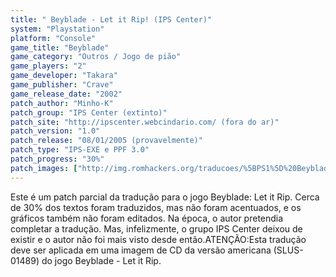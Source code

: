 ```yaml
---
title: " Beyblade - Let it Rip! (IPS Center)"
system: "Playstation"
platform: "Console"
game_title: "Beyblade"
game_category: "Outros / Jogo de pião"
game_players: "2"
game_developer: "Takara"
game_publisher: "Crave"
game_release_date: "2002"
patch_author: "Minho-K"
patch_group: "IPS Center (extinto)"
patch_site: "http://ipscenter.webcindario.com/ (fora do ar)"
patch_version: "1.0"
patch_release: "08/01/2005 (provavelmente)"
patch_type: "IPS-EXE e PPF 3.0"
patch_progress: "30%"
patch_images: ["http://img.romhackers.org/traducoes/%5BPS1%5D%20Beyblade%20-%20Let%20it%20Rip!%20-%20IPS%20Center%20-%201.jpg","http://img.romhackers.org/traducoes/%5BPS1%5D%20Beyblade%20-%20Let%20it%20Rip!%20-%20IPS%20Center%20-%202.png","http://img.romhackers.org/traducoes/%5BPS1%5D%20Beyblade%20-%20Let%20it%20Rip!%20-%20IPS%20Center%20-%203.png"]
---
```

Este é um patch parcial da tradução para o jogo Beyblade: Let it Rip. Cerca de 30% dos textos foram traduzidos, mas não foram acentuados, e os gráficos também não foram editados. Na época, o autor pretendia completar a tradução. Mas, infelizmente, o grupo IPS Center deixou de existir e o autor não foi mais visto desde então.ATENÇÃO:Esta tradução deve ser aplicada em uma imagem de CD da versão americana (SLUS-01489) do jogo Beyblade - Let it Rip.